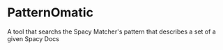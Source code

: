 # PatternOmatic
A tool that searchs the Spacy Matcher's pattern that describes a set of a given Spacy Docs

